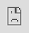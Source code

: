 ```yaml
---
layout: archive
title: "CV"
permalink: /cv/
redirect_from:
  - /resume
---
```


<!DOCTYPE html>
<html lang="en">
<head>
  <meta charset="UTF-8">
  <meta name="viewport" content="width=device-width, initial-scale=1.0">
  <title>CV</title>
  <style>
    body {
      margin: 0;
      padding: 0;
    }
    #pdf-container {
      position: absolute;
      top: 0;
      left: 0;
      width: 100%;
      height: 100vh;
      overflow: hidden;
    }
    iframe {
      width: 100%;
      height: 100%;
      border: none;
    }
  </style>
</head>
<body>
  <div id="pdf-container">
    <iframe src="http://Umair-JMC.github.io/files/Umair_Academic_CV_August_24.pdf" allowfullscreen></iframe>
  </div>
</body>
</html>
